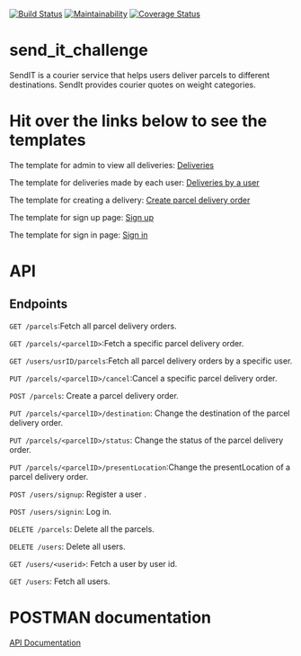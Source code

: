 [![Build Status](https://travis-ci.com/YvesIraguha/send_it_challenge.svg?branch=develop)](https://travis-ci.com/YvesIraguha/send_it_challenge) [![Maintainability](https://api.codeclimate.com/v1/badges/73c17d419a88554c7278/maintainability)](https://codeclimate.com/github/YvesIraguha/send_it_challenge/maintainability) [![Coverage Status](https://coveralls.io/repos/github/YvesIraguha/send_it_challenge/badge.svg?branch=ch-setup-database-162110606)](https://coveralls.io/github/YvesIraguha/send_it_challenge?branch=ch-setup-database-162110606)
# send_it_challenge
SendIT is a courier service that helps users deliver parcels to different destinations. SendIt provides courier quotes on weight categories. 

# Hit over the links below to see the templates 

The template for admin to view all deliveries: [Deliveries](https://yvesiraguha.github.io/send_it_challenge/UI/html/delivery_orders_for_admin.html)


The template for deliveries made by each user: [Deliveries by a user](https://yvesiraguha.github.io/send_it_challenge/UI/html/delivery_order_for_user.html)

The template for creating a delivery: [Create parcel delivery order](https://yvesiraguha.github.io/send_it_challenge/UI/html/index.html) 

The template for sign up page: [Sign up](https://yvesiraguha.github.io/send_it_challenge/UI/html/signup.html)

The template for sign in page: [Sign in](https://yvesiraguha.github.io/send_it_challenge/UI/html/signin.html)

# API 
## Endpoints
`GET /parcels`:Fetch all parcel delivery orders.

`GET /parcels/<parcelID>`:Fetch a specific parcel delivery order. 

`GET /users/usrID/parcels`:Fetch all parcel delivery orders by a specific user.

`PUT /parcels/<parcelID>/cancel`:Cancel a specific parcel delivery order.

`POST /parcels`: Create a parcel delivery order.

`PUT /parcels/<parcelID>/destination`: Change the destination of the parcel delivery order.

`PUT /parcels/<parcelID>/status`: Change the status of the parcel delivery order.
 
`PUT /parcels/<parcelID>/presentLocation`:Change the presentLocation of a parcel delivery order. 

`POST /users/signup`: Register a user .

`POST /users/signin`: Log in.

`DELETE /parcels`: Delete all the parcels.

`DELETE /users`:  Delete all users. 

`GET /users/<userid>`: Fetch a user by user id. 

`GET /users`: Fetch all users. 

# POSTMAN documentation 
[API Documentation](https://documenter.getpostman.com/view/6026755/RzfdpVau)

